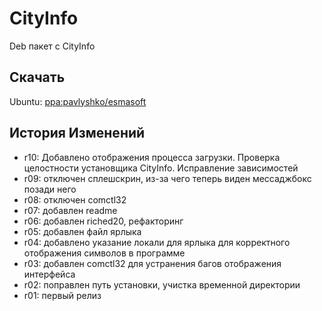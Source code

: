 # CityInfo
Deb пакет с CityInfo

## Cкачать

Ubuntu: [ppa:pavlyshko/esmasoft](https://launchpad.net/~pavlyshko/+archive/ubuntu/esmasoft)

## История Изменений

* r10: Добавлено отображения процесса загрузки. Проверка целостности установщика CityInfo. Исправление зависимостей
* r09: отключен сплешскрин, из-за чего теперь виден мессаджбокс позади него
* r08: отключен comctl32
* r07: добавлен readme
* r06: добавлен riched20, рефакторинг
* r05: добавлен файл ярлыка
* r04: добавлено указание локали для ярлыка для корректного отображения символов в программе
* r03: добавлен comctl32 для устранения багов отображения интерфейса
* r02: поправлен путь установки, учистка временной директории
* r01: первый релиз
